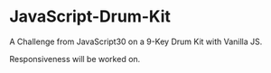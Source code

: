 # JavaScript-Drum-Kit
A Challenge from JavaScript30 on a 9-Key Drum Kit with Vanilla JS.

Responsiveness will be worked on.

